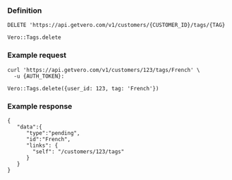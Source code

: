 ### Definition

<pre class="bash"><code>DELETE 'https://api.getvero.com/v1/customers/{CUSTOMER_ID}/tags/{TAG}</code></pre>

<pre class="ruby"><code>Vero::Tags.delete</code></pre>

### Example request

<pre class="bash"><code>curl 'https://api.getvero.com/v1/customers/123/tags/French' \
  -u {AUTH_TOKEN}:</code></pre>

<pre class="ruby"><code>Vero::Tags.delete({user_id: 123, tag: 'French'})</code></pre>

### Example response

<pre class="all"><code class="json">{
   "data":{
      "type":"pending",
      "id":"French",
      "links": {
        "self": "/customers/123/tags"
      }
   }
}</code></pre>